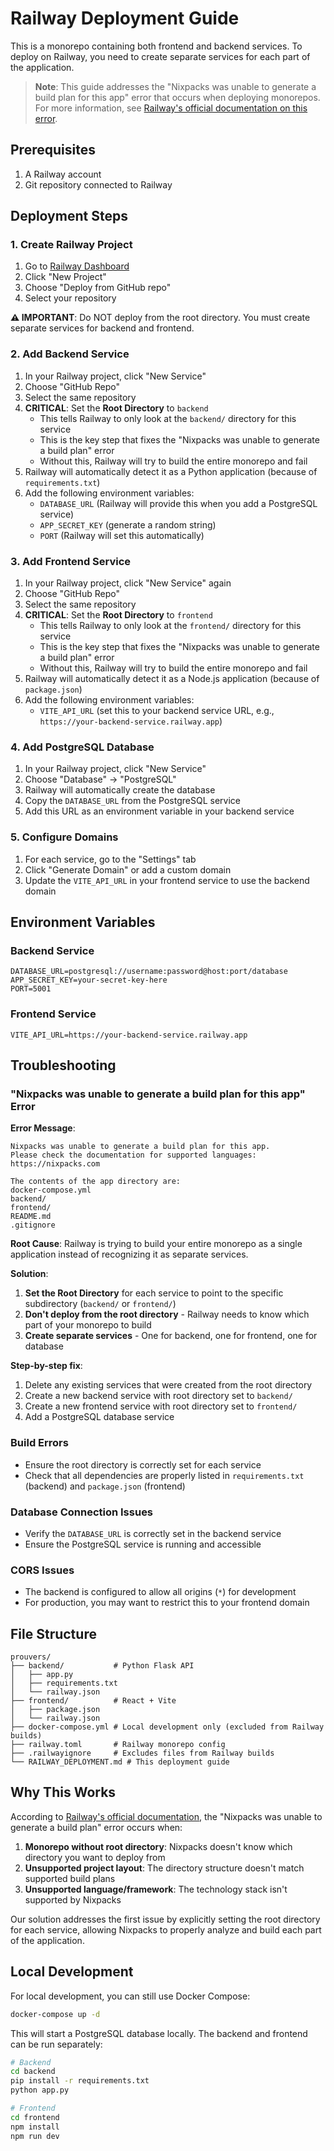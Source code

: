 # Railway Deployment Guide

This is a monorepo containing both frontend and backend services. To deploy on Railway, you need to create separate services for each part of the application.

> **Note**: This guide addresses the "Nixpacks was unable to generate a build plan for this app" error that occurs when deploying monorepos. For more information, see [Railway's official documentation on this error](https://docs.railway.app/deploy/deployments/errors#nixpacks-was-unable-to-generate-a-build-plan-for-this-app).

## Prerequisites

1. A Railway account
2. Git repository connected to Railway

## Deployment Steps

### 1. Create Railway Project

1. Go to [Railway Dashboard](https://railway.app/dashboard)
2. Click "New Project"
3. Choose "Deploy from GitHub repo"
4. Select your repository

**⚠️ IMPORTANT**: Do NOT deploy from the root directory. You must create separate services for backend and frontend.

### 2. Add Backend Service

1. In your Railway project, click "New Service"
2. Choose "GitHub Repo"
3. Select the same repository
4. **CRITICAL**: Set the **Root Directory** to `backend`
   - This tells Railway to only look at the `backend/` directory for this service
   - This is the key step that fixes the "Nixpacks was unable to generate a build plan" error
   - Without this, Railway will try to build the entire monorepo and fail
5. Railway will automatically detect it as a Python application (because of `requirements.txt`)
6. Add the following environment variables:
   - `DATABASE_URL` (Railway will provide this when you add a PostgreSQL service)
   - `APP_SECRET_KEY` (generate a random string)
   - `PORT` (Railway will set this automatically)

### 3. Add Frontend Service

1. In your Railway project, click "New Service" again
2. Choose "GitHub Repo"
3. Select the same repository
4. **CRITICAL**: Set the **Root Directory** to `frontend`
   - This tells Railway to only look at the `frontend/` directory for this service
   - This is the key step that fixes the "Nixpacks was unable to generate a build plan" error
   - Without this, Railway will try to build the entire monorepo and fail
5. Railway will automatically detect it as a Node.js application (because of `package.json`)
6. Add the following environment variables:
   - `VITE_API_URL` (set this to your backend service URL, e.g., `https://your-backend-service.railway.app`)

### 4. Add PostgreSQL Database

1. In your Railway project, click "New Service"
2. Choose "Database" → "PostgreSQL"
3. Railway will automatically create the database
4. Copy the `DATABASE_URL` from the PostgreSQL service
5. Add this URL as an environment variable in your backend service

### 5. Configure Domains

1. For each service, go to the "Settings" tab
2. Click "Generate Domain" or add a custom domain
3. Update the `VITE_API_URL` in your frontend service to use the backend domain

## Environment Variables

### Backend Service
```
DATABASE_URL=postgresql://username:password@host:port/database
APP_SECRET_KEY=your-secret-key-here
PORT=5001
```

### Frontend Service
```
VITE_API_URL=https://your-backend-service.railway.app
```

## Troubleshooting

### "Nixpacks was unable to generate a build plan for this app" Error

**Error Message**: 
```
Nixpacks was unable to generate a build plan for this app.
Please check the documentation for supported languages: https://nixpacks.com

The contents of the app directory are:
docker-compose.yml
backend/
frontend/
README.md
.gitignore
```

**Root Cause**: Railway is trying to build your entire monorepo as a single application instead of recognizing it as separate services.

**Solution**:
1. **Set the Root Directory** for each service to point to the specific subdirectory (`backend/` or `frontend/`)
2. **Don't deploy from the root directory** - Railway needs to know which part of your monorepo to build
3. **Create separate services** - One for backend, one for frontend, one for database

**Step-by-step fix**:
1. Delete any existing services that were created from the root directory
2. Create a new backend service with root directory set to `backend/`
3. Create a new frontend service with root directory set to `frontend/`
4. Add a PostgreSQL database service

### Build Errors
- Ensure the root directory is correctly set for each service
- Check that all dependencies are properly listed in `requirements.txt` (backend) and `package.json` (frontend)

### Database Connection Issues
- Verify the `DATABASE_URL` is correctly set in the backend service
- Ensure the PostgreSQL service is running and accessible

### CORS Issues
- The backend is configured to allow all origins (`*`) for development
- For production, you may want to restrict this to your frontend domain

## File Structure

```
prouvers/
├── backend/           # Python Flask API
│   ├── app.py
│   ├── requirements.txt
│   └── railway.json
├── frontend/          # React + Vite
│   ├── package.json
│   └── railway.json
├── docker-compose.yml # Local development only (excluded from Railway builds)
├── railway.toml       # Railway monorepo config
├── .railwayignore     # Excludes files from Railway builds
└── RAILWAY_DEPLOYMENT.md # This deployment guide
```

## Why This Works

According to [Railway's official documentation](https://docs.railway.app/deploy/deployments/errors#nixpacks-was-unable-to-generate-a-build-plan-for-this-app), the "Nixpacks was unable to generate a build plan" error occurs when:

1. **Monorepo without root directory**: Nixpacks doesn't know which directory you want to deploy from
2. **Unsupported project layout**: The directory structure doesn't match supported build plans
3. **Unsupported language/framework**: The technology stack isn't supported by Nixpacks

Our solution addresses the first issue by explicitly setting the root directory for each service, allowing Nixpacks to properly analyze and build each part of the application.

## Local Development

For local development, you can still use Docker Compose:

```bash
docker-compose up -d
```

This will start a PostgreSQL database locally. The backend and frontend can be run separately:

```bash
# Backend
cd backend
pip install -r requirements.txt
python app.py

# Frontend
cd frontend
npm install
npm run dev
```
